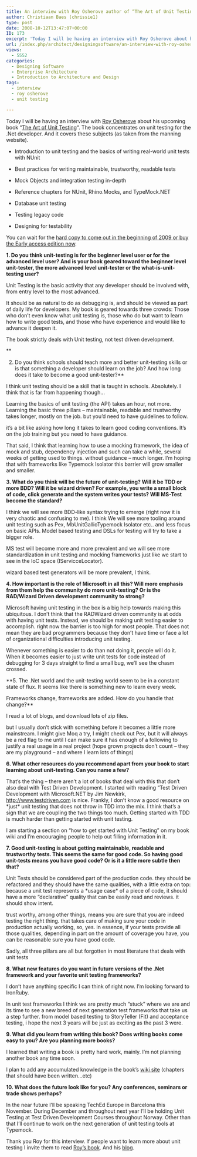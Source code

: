 ```yaml
---
title: An interview with Roy Osherove author of “The Art of Unit Testing”
author: Christiaan Baes (chrissie1)
type: post
date: 2008-10-12T13:47:07+00:00
ID: 173
excerpt: 'Today I will be having an interview with Roy Osherove about his upcoming book "The Art of Unit Testing".  The book concentrates on unit testing for the .Net developer. And it covers these subjects (as taken from the manning website).'
url: /index.php/architect/designingsoftware/an-interview-with-roy-osherove-autor-of/
views:
  - 5552
categories:
  - Designing Software
  - Enterprise Architecture
  - Introduction to Architecture and Design
tags:
  - interview
  - roy osherove
  - unit testing

---
```

Today I will be having an interview with [Roy Osherove][1] about his upcoming book &#8220;[The Art of Unit Testing][2]&#8220;. The book concentrates on unit testing for the .Net developer. And it covers these subjects (as taken from the manning website).

* Introduction to unit testing and the basics of writing real-world unit tests with NUnit
      
* Best practices for writing maintainable, trustworthy, readable tests
      
* Mock Objects and integration testing in-depth
      
* Reference chapters for NUnit, Rhino.Mocks, and TypeMock.NET
      
* Database unit testing
      
* Testing legacy code
      
* Designing for testability

You can wait for the [hard copy to come out in the beginning of 2009 or buy the Early access edition now][3].

**1. Do you think unit-testing is for the beginner level user or for the advanced level user? And is your book geared toward the beginner level unit-tester, the more advanced level unit-tester or the what-is-unit-testing user?**

Unit Testing is the basic activity that any developer should be involved with, from entry level to the most advanced.
  
It should be as natural to do as debugging is, and should be viewed as part of daily life for developers. My book is geared towards three crowds: Those who don&#8217;t even know what unit testing is, those who do but want to learn how to write good tests, and those who have experience and would like to advance it deepen it.
  
The book strictly deals with Unit testing, not test driven development.

**
  
2. Do you think schools should teach more and better unit-testing skills or is that something a developer should learn on the job? And how long does it take to become a good unit-tester?**

I think unit testing should be a skill that is taught in schools. Absolutely. I think that is far from happening though&#8230;
  
Learning the basics of unit testing (the API) takes an hour, not more. Learning the basic three pillars &#8211; maintainable, readable and trustworthy takes longer, mostly on the job. but you&#8217;d need to have guidelines to follow.
  
it&#8217;s a bit like asking how long it takes to learn good coding conventions. It&#8217;s on the job training but you need to have guidance.
  
That said, I think that learning how to use a mocking framework, the idea of mock and stub, dependency injection and such can take a while, several weeks of getting used to things. without guidance &#8211; much longer. I&#8217;m hoping that with frameworks like Typemock Isolator this barrier will grow smaller and smaller.

**3. What do you think will be the future of unit-testing? Will it be TDD or more BDD? Will it be wizard driven? For example, you write a small block of code, click generate and the system writes your tests? Will MS-Test become the standard?**

I think we will see more BDD-like syntax trying to emerge (right now it is very chaotic and confusing to me). I think We will see more tooling around unit testing such as Pex, MbUnitGallioTypemock Isolator etc.. and less focus on basic APIs. Model based testing and DSLs for testing will try to take a bigger role.
  
MS test will become more and more prevalent and we will see more standardization in unit testing and mocking frameworks just like we start to see in the IoC space (IServicceLocator).
  
wizard based test generators will be more prevalent, I think.

**4. How important is the role of Microsoft in all this? Will more emphasis from them help the community do more unit-testing? Or is the RAD/Wizard Driven development community to strong?**

Microsoft having unit testing in the box is a big help towards making this ubiquitous. I don&#8217;t think that the RADWizard driven community is at odds with having unit tests. Instead, we should be making unit testing easier to accomplish. right now the barrier is too high for most people. That does not mean they are bad programmers because they don&#8217;t have time or face a lot of organizational difficulties introducing unit testing.
  
Whenever something is easier to do than not doing it, people will do it. When it becomes easier to just write unit tests for code instead of debugging for 3 days straight to find a small bug, we&#8217;ll see the chasm crossed. 

**5. The .Net world and the unit-testing world seem to be in a constant state of flux. It seems like there is something new to learn every week.
  
Frameworks change, frameworks are added. How do you handle that change?**

I read a lot of blogs, and download lots of zip files.
  
but I usually don&#8217;t stick with something before it becomes a little more mainstream. I might give Moq a try, I might check out Pex, but it will always be a red flag to me until I can make sure it has enough of a following to justify a real usage in a real project (hope grown projects don&#8217;t count &#8211; they are my playground &#8211; and where I learn lots of things)

**6. What other resources do you recommend apart from your book to start learning about unit-testing. Can you name a few?**

That&#8217;s the thing &#8211; there aren&#8217;t a lot of books that deal with this that don&#8217;t also deal with Test Driven Development. I started with reading &#8220;Test Driven Development with Microsoft.NET by Jim Newkirk, http://www.testdriven.com is nice. Frankly, I don&#8217;t know a good resource on \*just\* unit testing that does not throw in TDD into the mix. I think that&#8217;s a sign that we are coupling the two things too much. Getting started with TDD is much harder than getting started with unit testing.
  
I am starting a section on &#8220;how to get started with Unit Testing&#8221; on my book wiki and I&#8217;m encouraging people to help out filling information in it.

**7. Good unit-testing is about getting maintainable, readable and trustworthy tests. This seems the same for good code. So having good unit-tests means you have good code? Or is it a little more subtle then that?**

Unit Tests should be considered part of the production code. they should be refactored and they should have the same qualities, with a little extra on top: because a unit test represents a \*usage case\* of a piece of code, it should have a more &#8220;declarative&#8221; quality that can be easily read and reviews. it should show intent. 

trust worthy, among other things, means you are sure that you are indeed testing the right thing. that takes care of making sure your code in production actually working, so, yes. in essence, if your tests provide all those qualities, depending in part on the amount of coverage you have, you can be reasonable sure you have good code.
  
Sadly, all three pillars are all but forgotten in most literature that deals with unit tests

**8. What new features do you want in future versions of the .Net framework and your favorite unit testing frameworks?**

I don&#8217;t have anything specific I can think of right now. I&#8217;m looking forward to IronRuby.
  
In unit test frameworks I think we are pretty much &#8220;stuck&#8221; where we are and its time to see a new breed of next generation test frameworks that take us a step further. from model based testing to StoryTeller (Fit) and acceptance testing, i hope the next 3 years will be just as exciting as the past 3 were.

**9. What did you learn from writing this book? Does writing books come easy to you? Are you planning more books?**

I learned that writing a book is pretty hard work, mainly. I&#8217;m not planning another book any time soon.
  
I plan to add any accumulated knowledge in the book&#8217;s [wiki site][4] (chapters that should have been written&#8230;etc)

**10. What does the future look like for you? Any conferences, seminars or trade shows perhaps?**

In the near future I&#8217;ll be speaking TechEd Europe in Barcelona this November. During December and throughout next year I&#8217;ll be holding Unit Testing at Test Driven Development Courses throughout Norway. Other than that I&#8217;ll continue to work on the next generation of unit testing tools at Typemock. 

Thank you Roy for this interview. If people want to learn more about unit testing I invite them to read [Roy&#8217;s book][2]. And his [blog][1].

 [1]: http://weblogs.asp.net/rosherove/default.aspx
 [2]: http://artofunittesting.com/
 [3]: http://www.manning.com/affiliate/idevaffiliate.php?id=462_91
 [4]: http://artofunittesting.com